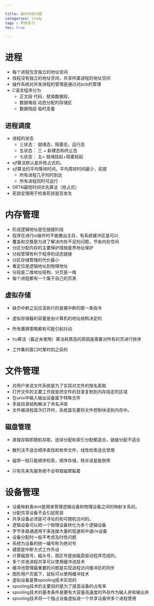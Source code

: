 ```yaml
---

title: 操作系统问题
categories: study
tags : 考研复习
toc: true

---
```


# 进程

- 每个进程包含独立的地址空间
- 线程没有独立的地址空间，共享所属进程的地址空间
- 操作系统对并发进程的管理是通过对pcb的管理
- C语言程序分为
  - 正文段 代码，赋值数据段，
  - 数据堆段  动态分配的存储区
  - 数据栈段  临时变量

## 进程调度

- 进程的状态
  - 三状态： 就绪态，阻塞态，运行态
  - 五状态： 三 + 新建态和终止态
  - 七状态： 五+ 就绪挂起+阻塞挂起
- sjf算法默认是非抢占式的。
- sjf算法的平均等待时间，平均周转时间最少，前提
  - 所有进程几乎同时到达
  - 所有进程同时可运行
- SRTN最短时间优先算法（抢占式）
- 死锁定理用于检查死锁是否发生

# 内存管理

- 形成逻辑地址是在链接阶段
- 程序在进行io操作时不能撤出主存，有系统缓冲区是可以
- 覆盖和交换是为进了解决内存不足的问题，节省内存空间
- 分区分配内存的主要保护措施是界地址保护
- 分段管理有利于程序的动态链接
- 分区存储管理的代价最小
- 重定位是逻辑地址到物理地址
- 分段是二维地址结构，分页是一维
- 每个进程都有一个属于自己的页表

## 虚拟存储

- 缺页中断之后应该执行的是被中断的那一条指令

- 虚拟存储器的容量是由计算机的地址结构决定的

- 所有置换策略都有可能引起抖动

- lru算法（最近未使用）算法耗费高的原因是需要对所有的页进行排序

- 工作集的窗口时某时刻之前的


# 文件管理

- 对用户来说文件系统是为了实现对文件的按名索取
- 打开文件的主要工作就是把文件的目录复制到内存指定的区域
- 在unix中输入输出设备属于特殊文件
- 多级目录结构解决了命名冲突
- 文件被进程首次打开时，系统首先要将文件控制块读到内存中。

## 磁盘管理

- 直接存取即随机存取，连续分配和索引分配都适合，链接分配不适合
- 散列法不适合顺序查找和枚举文件，线性检索适合常用
- 磁带一般只能顺序检索，顺序存储，除非说是能倒带

- 只有先来先服务绝不会导致磁臂黏着

# 设备管理

- 设备映射表dmt是用来管理逻辑设备和物理设备之间的映射关系的。
- 分配共享设备不会引起死锁
- 共享设备必须是可寻址的和可随机访问的。
- 逻辑设备可以把一个物理设备转化为多个逻辑设备
- 字节多路通道用于来连接大量的低速和中速i/o设备
- 设备分配时一般不考虑及时性问题
- 系统为设备的统一编号称为绝对号
- 键盘是中断方式工作外设
- 计算磁盘号，磁头号，扇区号是由磁盘驱动程序完成的。
- 多个并发进程共享可以使用缓冲池技术
- 缓冲池管理最重要的问题是实现进程访问缓冲区的同步
- 图形用户页面下，鼠标可以使用缓冲技术
- 虚拟设备是靠spooling技术实现的
- spooling技术的主要目的是为了提高设备的占有率
- spooling技术的基本条件是要有大容量高速度的外存作为输入井和输出井
- spooling技术将一个独占设备虚拟成一个共享设备供多个进程使用

